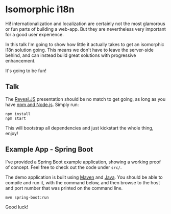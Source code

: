 Isomorphic i18n
===============

Hi! internationalization and localization are certainly not the most glamorous
or fun parts of building a web-app. But they are nevertheless very important
for a good user experience.

In this talk I'm going to show how little it actually takes to get an isomorphic
i18n solution going. This means we don't have to leave the server-side behind,
and can instead build great solutions with progressive enhancement.

It's going to be fun!

## Talk

The [Reveal.JS](http://lab.hakim.se/reveal-js) presentation should be no match
to get going, as long as you have [npm and Node.js](http://nodejs.org). Simply
run:

    npm install
    npm start

This will bootstrap all dependencies and just kickstart the whole thing, enjoy!

## Example App - Spring Boot

I've provided a Spring Boot example application, showing a working proof of
concept. Feel free to check out the code under `src/`.

The demo application is built using [Maven](http://maven.apache.org) and
[Java](http://www.oracle.com/technetwork/java/javase/downloads/). You should
be able to compile and run it, with the command below, and then browse
to the host and port number that was printed on the command line.

    mvn spring-boot:run

Good luck!
